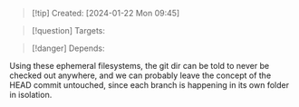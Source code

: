 
>[!tip] Created: [2024-01-22 Mon 09:45]

>[!question] Targets: 

>[!danger] Depends: 

Using these ephemeral filesystems, the git dir can be told to never be checked out anywhere, and we can probably leave the concept of the HEAD commit untouched, since each branch is happening in its own folder in isolation.